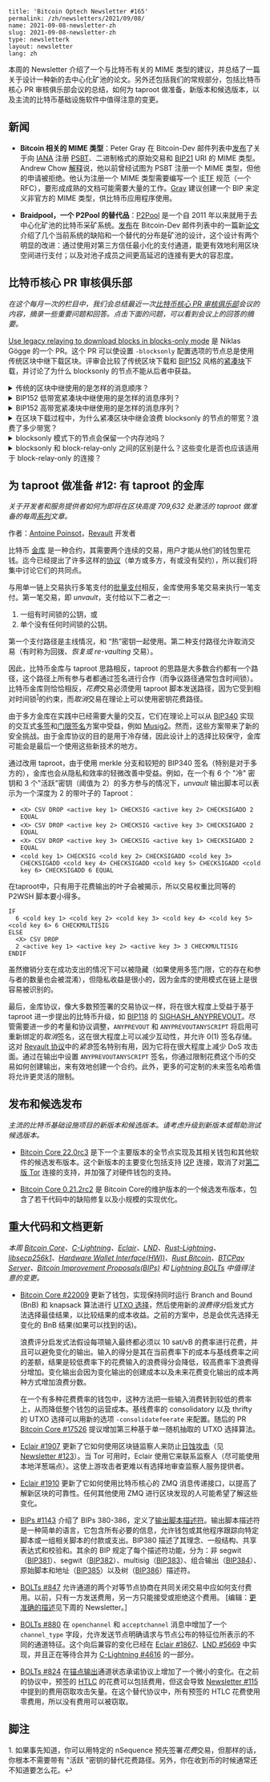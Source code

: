 ```
title: 'Bitcoin Optech Newsletter #165'
permalink: /zh/newsletters/2021/09/08/
name: 2021-09-08-newsletter-zh 
slug: 2021-09-08-newsletter-zh 
type: newsletterk
layout: newsletter
lang: zh
```

本周的 Newsletter 介绍了一个与比特币有关的 MIME 类型的建议，并总结了一篇关于设计一种新的去中心化矿池的论文。另外还包括我们的常规部分，包括比特币核心 PR 审核俱乐部会议的总结，如何为 taproot 做准备，新版本和候选版本，以及主流的比特币基础设施软件中值得注意的变更。

## 新闻
- **Bitcoin 相关的 MIME 类型**：Peter Gray 在 Bitcoin-Dev 邮件列表中[发布](https://lists.linuxfoundation.org/pipermail/bitcoin-dev/2021-August/019385.html)了关于向 [IANA](https://en.wikipedia.org/wiki/Internet_Assigned_Numbers_Authority) 注册 [PSBT](https://bitcoinops.org/en/topics/psbt/)、二进制格式的原始交易和 [BIP21](https://github.com/bitcoin/bips/blob/master/bip-0021.mediawiki) URI 的 MIME 类型。Andrew Chow [解释](https://lists.linuxfoundation.org/pipermail/bitcoin-dev/2021-August/019386.html)说，他以前曾经试图为 PSBT 注册一个 MIME 类型，但他的申请被拒绝。他认为注册一个 MIME 类型需要编写一个 [IETF](https://en.wikipedia.org/wiki/Internet_Engineering_Task_Force) 规范（一个 RFC），要形成成熟的文档可能需要大量的工作。[Gray](https://lists.linuxfoundation.org/pipermail/bitcoin-dev/2021-September/019390.html) 建议创建一个 BIP 来定义非官方的 MIME 类型，供比特币应用程序使用。

- **Braidpool，一个 P2Pool 的替代品**：[P2Pool](https://bitcointalk.org/index.php?topic=18313.0) 是一个自 2011 年以来就用于去中心化矿池的比特币采矿系统。[发布](https://lists.linuxfoundation.org/pipermail/bitcoin-dev/2021-August/019371.html)在 Bitcoin-Dev 邮件列表中的一篇新[论文](https://github.com/pool2win/braidpool/raw/main/proposal/proposal.pdf)介绍了几个当前系统的缺陷和一个替代的分布是矿池的设计，这个设计有两个明显的改进：通过使用对第三方信任最小化的支付通道，能更有效地利用区块空间进行支付；以及对池子成员之间更高延迟的连接有更大的容忍度。

## 比特币核心 PR 审核俱乐部
*在这个每月一次的栏目中，我们会总结最近一次[比特币核心 PR 审核俱乐部](https://bitcoincore.reviews/)会议的内容，摘录一些重要问题和回答。点击下面的问题，可以看到会议上的回答的摘要。*

[Use legacy relaying to download blocks in blocks-only mode](https://bitcoincore.reviews/22340) 是 Niklas Gögge 的一个 PR。这个 PR 可以使设置 `-blocksonly` 配置选项的节点总是使用传统区块中继下载区块。评审会比较了传统区块下载和 [BIP152](https://github.com/bitcoin/bips/blob/master/bip-0152.mediawiki) 风格的[紧凑块](https://bitcoinops.org/en/topics/compact-block-relay/)下载，并讨论了为什么 blocksonly 的节点不能从后者中获益。

<details><summary>传统的区块中继使用的是怎样的消息顺序？
</summary>

运行 v0.10 和更新版本的节点使用[头优先同步](https://github.com/bitcoin/bitcoin/pull/4468)：节点首先从对等节点收到一个包含区块头的 `headers` 信息。在验证区块头之后，再通过向它传输区块头的对等节点发送 `getdata(MSG_BLOCK, blockhash)` 消息来请求完整的区块。然后，对等节点会回复包含完整区块的 `block` 消息作为回应。[➚](https://bitcoincore.reviews/22340#l-49)
</details>

<details><summary>BIP152 低带宽紧凑块中继使用的是怎样的消息序列？
</summary>

对等节点通过在连接开始时发送 `sendcmpct` 来表明他们想使用紧凑块中继。低带宽紧凑块中继与传统块中继非常相似：在处理区块头后，节点使用 `getdata(MSG_CMPCT_BLOCK, blockhash)` 向其对等节点请求一个紧凑块，并收到一个 `cmpctblock` 作为响应。节点可以使用紧凑块的短码在它的内存池和缓存中寻找该区块的交易。如果还有未知交易，它可以使用 `getblocktxn` 向对等节点请求它们，并收到 `blocktxn` 消息作为响应。[➚](https://bitcoincore.reviews/22340#l-56)
</details>

<details><summary>BIP152 高带宽紧凑块中继使用的是怎样的消息序列？
</summary>

节点可以在第一次建立连接时，通过在连接开始时发送 `sendcmpct` 并将 `hb_mode`设置为 1，向对等节点请求高带宽紧凑块。这意味着对等体可以立即发送 `cmpct` 块，而不需要先发送区块头信息或等待区块的 `getdata` 请求。如果需要，与低带宽紧凑块中继相同，节点可以使用 `getblocktxn` 和 `blocktxn` 请求和下载任何未知的区块交易。[➚](https://bitcoincore.reviews/22340#l-59)
</details>

<details><summary>在区块下载过程中，为什么紧凑区块中继会浪费 blocksonly 的节点的带宽？浪费了多少带宽？
</summary>

紧凑区块中继减少了拥有内存池的节点的带宽使用，因为他们不需要重新下载大部分的区块交易。然而，blocksonly 模式的节点不参与交易中继，通常他们的内存池是空的，这意味着它们无论如何都需要下载所有的交易。shortid、`getblocktxn` 和 `blocktxn` 的开销加起来，每个区块浪费了[大约 38kB 的带宽](https://github.com/bitcoin/bitcoin/pull/22340#issuecomment-872723147)，而 `getblocktxn` 和 `blocktxn` 消息的发送和响应也额外增加了下载区块的时间。[➚](https://bitcoincore.reviews/22340#l-82)
</details>

<details><summary>blocksonly 模式下的节点会保留一个内存池吗？
</summary>

虽然 blocksonly 的节点不参与交易中继，但他们仍然有一个内存池，并且由于某些原因其中可能会包含交易。例如，如果节点处于正常模式，然后在 blocksonly 模式下重新启动，那么内存池会在重新启动时持续存在。此外，任何通过钱包和客户端接口提交的交易都会被验证，并使用内存池进行转发。[➚](https://bitcoincore.reviews/22340#l-97)
</details>

<details><summary>blocksonly 和 block-relay-only 之间的区别是什么？这些变化是否也应该适用于 block-relay-only 的连接？
</summary>

Blocksonly 模式是一个节点设置，而 block-relay-only 是对等节点连接的一个属性。当一个节点以 blocksonly 模式启动时，该节点在与所有对等节点的版本握手中发送 `fRelay=false`，并断开发送任何交易相关消息的对等节点的连接。无论是否在 blocksonly 模式下，节点都可能有 block-relay-only 的连接，在这种连接下它们会忽略传入的交易和地址消息。因此，block-relay-only 连接的存在与节点的内存池内容和从紧凑块消息中重建区块的能力没有关系，所以这些变化不应该应用于 block-relay-only 连接。[➚](https://bitcoincore.reviews/22340#l-111)
</details>


## 为 taproot 做准备 #12: 有 taproot 的金库
*关于开发者和服务提供者如何为即将在区块高度 709,632 处激活的 taproot 做准备的每周[系列](https://bitcoinops.org/en/preparing-for-taproot/)文章。*

作者：[Antoine Poinsot](https://github.com/darosior)，[Revault](https://github.com/revault) 开发者

比特币 [金库](https://bitcoinops.org/en/topics/vaults/) 是一种合约，其需要两个连续的交易，用户才能从他们的钱包里花钱。迄今已经提出了许多这样的[协议](https://bitcoinops.org/en/topics/covenants/)（单方或多方，有或没有契约），所以我们将集中讨论它们的共同点。

与用单一链上交易执行多笔支付的[批量支付](https://bitcoinops.org/en/topics/payment-batching/)相反，金库使用多笔交易来执行一笔支付。第一笔交易，即 *unvault*，支付给以下二者之一:

1. 一组有时间锁的公钥，或
2. 单个没有任何时间锁的公钥。

第一个支付路径是主线情况，和 “热”密钥一起使用。第二种支付路径允许取消交易（有时称为回拨、*恢复或 re-vaulting* 交易）。

因此，比特币金库与 taproot 思路相反，taproot 的思路是大多数合约都有一个路径，这个路径上所有参与者都通过签名进行合作（而争议路径通常包含时间锁）。比特币金库则恰恰相反，*花费*交易必须使用 taproot 脚本发送路径，因为它受到相对时间锁<sup>[1](#footnote1)</sup>的约束，而*取消*交易在理论上可以使用密钥花费路径。

由于多方金库在实践中已经需要大量的交互，它们在理论上可以从 [BIP340](https://github.com/bitcoin/bips/blob/master/bip-0340.mediawiki) 实现的交互式[多签](https://bitcoinops.org/en/topics/multisignature/)和[门限签名](https://bitcoinops.org/en/topics/threshold-signature/)方案中受益，例如 [Musig2](https://bitcoinops.org/en/topics/musig/)。然而，这些方案带来了新的安全挑战。由于金库协议的目的是用于冷存储，因此设计上的选择比较保守，金库可能会是最后一个使用这些新技术的地方。

通过改用 taproot，由于使用 merkle 分支和较短的 BIP340 签名（特别是对于多方的），金库也会从隐私和效率的轻微改善中受益。例如，在一个有 6 个 "冷" 密钥和 3 个"活跃"密钥（阈值为 2）的多方参与的情况下，*unvault* 输出脚本可以表示为一个深度为 2 的带叶子的 Taproot：

- `<X> CSV DROP <active key 1> CHECKSIG <active key 2> CHECKSIGADD 2 EQUAL`
- `<X> CSV DROP <active key 2> CHECKSIG <active key 3> CHECKSIGADD 2 EQUAL`
- `<X> CSV DROP <active key 3> CHECKSIG <active key 1> CHECKSIGADD 2 EQUAL`
- `<cold key 1> CHECKSIG <cold key 2> CHECKSIGADD <cold key 3> CHECKSIGADD <cold key 4> CHECKSIGADD <cold key 5> CHECKSIGADD <cold key 6> CHECKSIGADD 6 EQUAL`

在taproot中，只有用于花费输出的叶子会被揭示，所以交易权重比同等的 P2WSH 脚本要小得多。

```
IF
  6 <cold key 1> <cold key 2> <cold key 3> <cold key 4> <cold key 5> <cold key 6> 6 CHECKMULTISIG
ELSE
  <X> CSV DROP
  2 <active key 1> <active key 2> <active key 3> 3 CHECKMULTISIG
ENDIF
```

虽然撤销分支在成功支出的情况下可以被隐藏（如果使用多签门限，它的存在和参与者的数量也会被混淆），但隐私收益是很小的，因为金库的使用模式在链上是很容易被识别的。

最后，金库协议，像大多数预签署的交易协议一样，将在很大程度上受益于基于 taproot 进一步提出的比特币升级，如 [BIP118](https://github.com/bitcoin/bips/blob/master/bip-0118.mediawiki) 的 [SIGHASH_ANYPREVOUT](https://bitcoinops.org/en/topics/sighash_anyprevout/)。尽管需要进一步的考量和协议调整，`ANYPREVOUT` 和 `ANYPREVOUTANYSCRIPT` 将启用可重新绑定的*取消*签名，这在很大程度上可以减少互动性，并允许 0(1) 签名存储。这对 [Revault 协议](https://github.com/revault/practical-revault)中的*紧急*签名特别有用，因为它将在很大程度上减少 DoS 攻击面。通过在输出中设置 `ANYPREVOUTANYSCRIPT` 签名，你通过限制花费这个币的交易如何创建输出，来有效地创建一个合约。此外，更多的可定制的未来签名哈希值将允许更灵活的限制。

## 发布和候选发布
*主流的比特币基础设施项目的新版本和候选版本。请考虑升级到新版本或帮助测试候选版本。*

- [Bitcoin Core 22.0rc3](https://bitcoincore.org/bin/bitcoin-core-22.0/) 是下一个主要版本的全节点实现及其相关钱包和其他软件的候选发布版本。这个新版本的主要变化包括支持 [I2P](https://bitcoinops.org/en/topics/anonymity-networks/) 连接，取消了对[第二版 Tor](https://bitcoinops.org/en/topics/anonymity-networks/) 连接的支持，并加强了对硬件钱包的支持。

- [Bitcoin Core 0.21.2rc2](https://bitcoincore.org/bin/bitcoin-core-0.21.2/) 是 Bitcoin Core的维护版本的一个候选发布版本，包含了若干代码中的缺陷修复以及小规模的实现优化。

## 重大代码和文档更新
*本周 [Bitcoin Core](https://github.com/bitcoin/bitcoin)、[C-Lightning](https://github.com/ElementsProject/lightning)、[Eclair](https://github.com/ACINQ/eclair)、[LND](https://github.com/lightningnetwork/lnd/)、[Rust-Lightning](https://github.com/rust-bitcoin/rust-lightning)、[libsecp256k1](https://github.com/bitcoin-core/secp256k1)、[Hardware Wallet Interface(HWI)](https://github.com/bitcoin-core/HWI)、[Rust Bitcoin](https://github.com/rust-bitcoin/rust-bitcoin)、[BTCPay Server](https://bitcoinops.org/en/newsletters/2021/08/11/)、[Bitcoin Improvement Proposals(BIPs)](https://github.com/bitcoin/bips/) 和 [Lightning BOLTs](https://github.com/lightningnetwork/lightning-rfc/) 中值得注意的变更。*

- [Bitcoin Core #22009](https://github.com/bitcoin/bitcoin/issues/22009) 更新了钱包，实现保持同时运行 Branch and Bound (BnB) 和 knapsack 算法进行 [UTXO 选择](https://bitcoinops.org/en/topics/coin-selection/)，然后使用新的*浪费得分*启发式方法选择最佳结果，以比较结果的成本收益。之前的方案中，总是会优先选择无变化的 BnB 结果(如果可以找到的话)。

  浪费评分启发式法假设每项输入最终都必须以 10 sat/vB 的费率进行花费，并且可以避免变化的输出。输入的得分是其在当前费率下的成本与基线费率之间的差额，结果是较低费率下的花费输入的浪费得分会降低，较高费率下浪费得分增加。变化输出会因为变化输出的创建成本以及未来花费变化输出的成本两种方式增加浪费分数。

  在一个有多种花费费率的钱包中，这种方法把一些输入消费转到较低的费率上，从而降低整个钱包的运营成本。基线费率的 consolidatory 以及 thrifty 的 UTXO 选择可以用新的选项 `-consolidatefeerate` 来配置。随后的 PR [Bitcoin Core #17526](https://github.com/bitcoin/bitcoin/issues/17526) 提议增加第三种基于单一随机抽取的 UTXO 选择算法。

- [Eclair #1907](https://github.com/ACINQ/eclair/issues/1907) 更新了它如何使用区块链监察人来防止[日蚀攻击](https://bitcoinops.org/en/topics/eclipse-attacks/)（见 [Newsletter #123](https://bitcoinops.org/en/newsletters/2020/11/11/#eclair-1545)）。当 Tor 可用时，Eclair 使用它来联系监察人（尽可能使用本地洋葱端点）。这使上游攻击者更难以有选择地审查监察人服务提供者。

- [Eclair #1910](https://github.com/ACINQ/eclair/issues/1910) 更新了它如何使用比特币核心的 ZMQ 消息传递接口，以提高了解新区块的可靠性。任何其他使用 ZMQ 进行区块发现的人可能希望了解这些变化。

- [BIPs #1143](https://github.com/bitcoin/bips/issues/1143) 介绍了 BIPs 380-386，定义了[输出脚本描述符](https://bitcoinops.org/en/topics/output-script-descriptors/)。输出脚本描述符是一种简单的语言，它包含所有必要的信息，允许钱包或其他程序跟踪向特定脚本或一组相关脚本的付款或支出。BIP380 描述了其理念、一般结构、共享表达式和校验和。其余的 BIP 规定了每个描述符功能，分为：非 segwit（[BIP381](https://github.com/bitcoin/bips/blob/master/bip-0381.mediawiki)）、segwit（[BIP382](https://github.com/bitcoin/bips/blob/master/bip-0382.mediawiki)）、multisig（[BIP383](https://github.com/bitcoin/bips/blob/master/bip-0383.mediawiki)）、组合输出（[BIP384](https://github.com/bitcoin/bips/blob/master/bip-0384.mediawiki)）、原始脚本和地址（[BIP385](https://github.com/bitcoin/bips/blob/master/bip-0385.mediawiki)）以及树（[BIP386](https://github.com/bitcoin/bips/blob/master/bip-0386.mediawiki)）描述符。

- [BOLTs #847](https://github.com/lightningnetwork/lightning-rfc/issues/847) 允许通道的两个对等节点协商在共同关闭交易中应如何支付费用。以前，只有一方发送费用，另一方只能接受或拒绝这个费用。 [编辑：[更准确的描述](https://bitcoinops.org/en/newsletters/2021/09/15/#c-lightning-4599)见下周的 Newsletter。]

- [BOLTs #880](https://github.com/lightningnetwork/lightning-rfc/issues/880) 在 `openchannel` 和 `acceptchannel` 消息中增加了一个 `channel_type` 字段，允许发送节点明确请求与节点公布的特征位所表示的不同的通道特征。这个向后兼容的变化已经在 [Eclair #1867](https://github.com/ACINQ/eclair/issues/1867)、[LND #5669](https://github.com/lightningnetwork/lnd/pull/5669) 中实现，并且正在等待合并为 [C-Lightning #4616](https://github.com/ElementsProject/lightning/pull/4616) 的一部分。

- [BOLTs #824](https://github.com/lightningnetwork/lightning-rfc/issues/824) 在[锚点输出](https://bitcoinops.org/en/topics/anchor-outputs/)通道状态承诺协议上增加了一个微小的变化。在之前的协议中，预签的 [HTLC](https://bitcoinops.org/en/topics/htlc/) 的花费可以包括费用，但这会导致 [Newsletter #115](https://bitcoinops.org/en/newsletters/2020/09/16/#stealing-onchain-fees-from-ln-htlcs) 中提到的费用窃取攻击矢量。在这个替代协议中，所有预签的 HTLC 花费使用零费用，所以没有费用可以被窃取。

## 脚注
<a name="footnote1">1. </a>如果事先知道，你可以用特定的 nSequence 预先签署*花费*交易，但那样的话，你根本不需要带有 "活跃 "密钥的替代花费路径。另外，你在收到币的时候通常还不知道要怎么花。↩